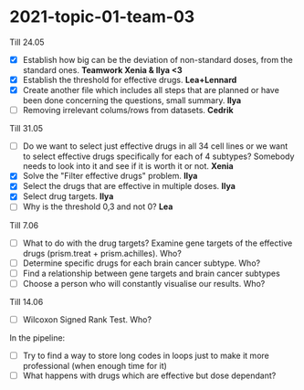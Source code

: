 # 2021-topic-01-team-03

Till 24.05
- [x] Establish how big can be the deviation of non-standard doses, from the standard ones. **Teamwork Xenia & Ilya <3**
- [x] Establish the threshold for effective drugs. **Lea+Lennard**
- [x] Create another file which includes all steps that are planned or have been done concerning the questions, small summary. **Ilya**
- [ ] Removing irrelevant colums/rows from datasets. **Cedrik**

Till 31.05
- [ ] Do we want to select just effective drugs in all 34 cell lines or we want to select effective drugs specifically for each of 4 subtypes? Somebody needs to look into it and see if it is worth it or not. **Xenia**
- [x] Solve the "Filter effective drugs" problem. **Ilya**
- [x] Select the drugs that are effective in multiple doses. **Ilya**
- [x] Select drug targets. **Ilya**
- [ ] Why is the threshold 0,3 and not 0? **Lea**

Till 7.06
- [ ] What to do with the drug targets? Examine gene targets of the effective drugs (prism.treat + prism.achilles). Who?
- [ ] Determine specific drugs for each brain cancer subtype. Who?
- [ ] Find a relationship between gene targets and brain cancer subtypes
- [ ] Choose a person who will constantly visualise our results. Who?

Till 14.06
- [ ] Wilcoxon Signed Rank Test. Who?


In the pipeline:
- [ ] Try to find a way to store long codes in loops just to make it more professional (when enough time for it)
- [ ] What happens with drugs which are effective but dose dependant?
